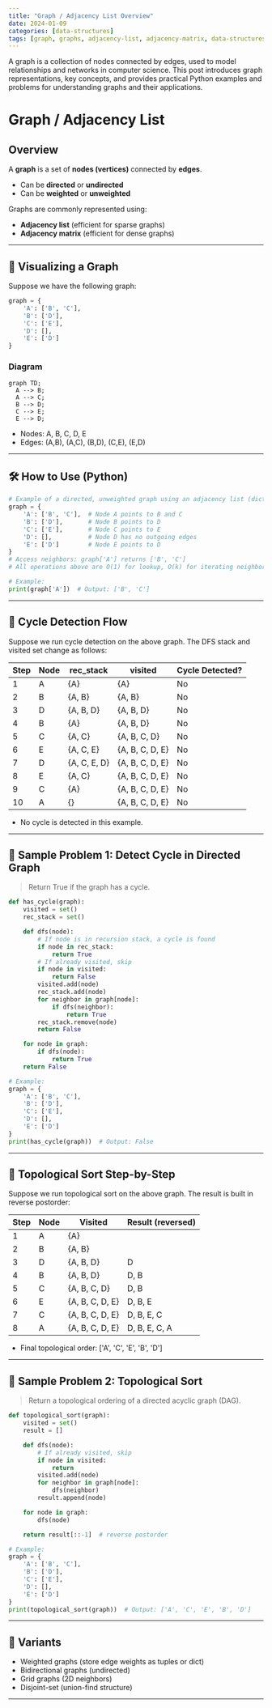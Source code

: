 ```yaml
---
title: "Graph / Adjacency List Overview"
date: 2024-01-09
categories: [data-structures]
tags: [graph, graphs, adjacency-list, adjacency-matrix, data-structures, algorithms, python, coding-interview, leetcode, tutorial, guide, programming, network, shortest-path, topological-sort, problem-solving, big-o, time-complexity, social-network, routing]
---
```


A graph is a collection of nodes connected by edges, used to model relationships and networks in computer science. This post introduces graph representations, key concepts, and provides practical Python examples and problems for understanding graphs and their applications.

# Graph / Adjacency List

## Overview

A **graph** is a set of **nodes (vertices)** connected by **edges**.

- Can be **directed** or **undirected**
- Can be **weighted** or **unweighted**

Graphs are commonly represented using:

- **Adjacency list** (efficient for sparse graphs)
- **Adjacency matrix** (efficient for dense graphs)

---

## 🧩 Visualizing a Graph

Suppose we have the following graph:

```python
graph = {
    'A': ['B', 'C'],
    'B': ['D'],
    'C': ['E'],
    'D': [],
    'E': ['D']
}
```

### Diagram

```mermaid
graph TD;
  A --> B;
  A --> C;
  B --> D;
  C --> E;
  E --> D;
```

- Nodes: A, B, C, D, E
- Edges: (A,B), (A,C), (B,D), (C,E), (E,D)

---

## 🛠️ How to Use (Python)

```python
# Example of a directed, unweighted graph using an adjacency list (dictionary)
graph = {
    'A': ['B', 'C'],  # Node A points to B and C
    'B': ['D'],       # Node B points to D
    'C': ['E'],       # Node C points to E
    'D': [],          # Node D has no outgoing edges
    'E': ['D']        # Node E points to D
}
# Access neighbors: graph['A'] returns ['B', 'C']
# All operations above are O(1) for lookup, O(k) for iterating neighbors

# Example:
print(graph['A'])  # Output: ['B', 'C']
```

---

## 🧩 Cycle Detection Flow

Suppose we run cycle detection on the above graph. The DFS stack and visited set change as follows:

| Step | Node | rec_stack      | visited        | Cycle Detected? |
|------|------|---------------|----------------|-----------------|
| 1    | A    | {A}           | {A}            | No              |
| 2    | B    | {A, B}        | {A, B}         | No              |
| 3    | D    | {A, B, D}     | {A, B, D}      | No              |
| 4    | B    | {A}           | {A, B, D}      | No              |
| 5    | C    | {A, C}        | {A, B, C, D}   | No              |
| 6    | E    | {A, C, E}     | {A, B, C, D, E}| No              |
| 7    | D    | {A, C, E, D}  | {A, B, C, D, E}| No              |
| 8    | E    | {A, C}        | {A, B, C, D, E}| No              |
| 9    | C    | {A}           | {A, B, C, D, E}| No              |
| 10   | A    | {}            | {A, B, C, D, E}| No              |

- No cycle is detected in this example.

---

## 📘 Sample Problem 1: Detect Cycle in Directed Graph

> Return True if the graph has a cycle.

```python
def has_cycle(graph):
    visited = set()
    rec_stack = set()

    def dfs(node):
        # If node is in recursion stack, a cycle is found
        if node in rec_stack:
            return True
        # If already visited, skip
        if node in visited:
            return False
        visited.add(node)
        rec_stack.add(node)
        for neighbor in graph[node]:
            if dfs(neighbor):
                return True
        rec_stack.remove(node)
        return False

    for node in graph:
        if dfs(node):
            return True
    return False

# Example:
graph = {
    'A': ['B', 'C'],
    'B': ['D'],
    'C': ['E'],
    'D': [],
    'E': ['D']
}
print(has_cycle(graph))  # Output: False
```

---

## 🧩 Topological Sort Step-by-Step

Suppose we run topological sort on the above graph. The result is built in reverse postorder:

| Step | Node | Visited         | Result (reversed) |
|------|------|-----------------|-------------------|
| 1    | A    | {A}             |                   |
| 2    | B    | {A, B}          |                   |
| 3    | D    | {A, B, D}       | D                 |
| 4    | B    | {A, B, D}       | D, B              |
| 5    | C    | {A, B, C, D}    | D, B              |
| 6    | E    | {A, B, C, D, E} | D, B, E           |
| 7    | C    | {A, B, C, D, E} | D, B, E, C        |
| 8    | A    | {A, B, C, D, E} | D, B, E, C, A     |

- Final topological order: ['A', 'C', 'E', 'B', 'D']

---

## 📘 Sample Problem 2: Topological Sort

> Return a topological ordering of a directed acyclic graph (DAG).

```python
def topological_sort(graph):
    visited = set()
    result = []

    def dfs(node):
        # If already visited, skip
        if node in visited:
            return
        visited.add(node)
        for neighbor in graph[node]:
            dfs(neighbor)
        result.append(node)

    for node in graph:
        dfs(node)

    return result[::-1]  # reverse postorder

# Example:
graph = {
    'A': ['B', 'C'],
    'B': ['D'],
    'C': ['E'],
    'D': [],
    'E': ['D']
}
print(topological_sort(graph))  # Output: ['A', 'C', 'E', 'B', 'D']
```

---

## 🔁 Variants

- Weighted graphs (store edge weights as tuples or dict)
- Bidirectional graphs (undirected)
- Grid graphs (2D neighbors)
- Disjoint-set (union-find structure)

---


